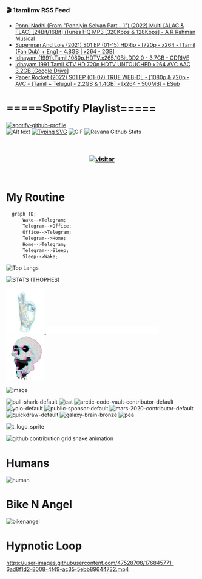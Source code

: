 ### 🎬 1tamilmv RSS Feed

<!-- BLOG-POST-LIST:START -->
- [Ponni Nadhi &lpar;From &quot;Ponniyin Selvan Part - 1&quot;&rpar; &lpar;2022&rpar; Multi [ALAC &amp; FLAC] [24Bit/16Bit] iTunes HQ MP3 [320Kbps &amp; 128Kbps] - A R Rahman Musical](https://www.1tamilmv.pics/index.php?/forums/topic/166657-ponni-nadhi-from-ponniyin-selvan-part-1-2022-multi-alac-flac-24bit16bit-itunes-hq-mp3-320kbps-128kbps-a-r-rahman-musical/&do=findComment&comment=332580)
- [Superman And Lois &lpar;2021&rpar; S01 EP &lpar;01-15&rpar; HDRip - [720p - x264 - [Tamil &lpar;Fan Dub&rpar; + Eng] - 4.8GB | x264 - 2GB]](https://www.1tamilmv.pics/index.php?/forums/topic/166723-superman-and-lois-2021-s01-ep-01-15-hdrip-720p-x264-tamil-fan-dub-eng-48gb-x264-2gb/&do=findComment&comment=332579)
- [Idhayam &lpar;1991&rpar;.Tamil.1080p.HDTV.x265.10Bit.DD2.0 - 3.7GB - GDRIVE](https://www.1tamilmv.pics/index.php?/forums/topic/104198-idhayam-1991tamil1080phdtvx26510bitdd20-37gb-gdrive/&do=findComment&comment=332578)
- [Idhayam 1991 Tamil KTV HD 720p HDTV UNTOUCHED x264 AVC AAC 3.2GB [Google Drive]](https://www.1tamilmv.pics/index.php?/forums/topic/142491-idhayam-1991-tamil-ktv-hd-720p-hdtv-untouched-x264-avc-aac-32gb-google-drive/&do=findComment&comment=332577)
- [Paper Rocket &lpar;2022&rpar; S01 EP &lpar;01-07&rpar; TRUE WEB-DL - [1080p &amp; 720p - AVC - [Tamil + Telugu] - 2.2GB &amp; 1.4GB] - [x264 - 500MB] - ESub](https://www.1tamilmv.pics/index.php?/forums/topic/166583-paper-rocket-2022-s01-ep-01-07-true-web-dl-1080p-720p-avc-tamil-telugu-22gb-14gb-x264-500mb-esub/&do=findComment&comment=332576)
<!-- BLOG-POST-LIST:END -->

# =====Spotify Playlist=====
[![spotify-github-profile](https://spotify-github-profile.vercel.app/api/view?uid=31rfzgmuvvewegdlxvlev4ynz4vu&cover_image=true&theme=default&bar_color=53b14f&bar_color_cover=true)](https://ravana69.github.io/rss)
</br>
![Alt text](https://spotify-recently-played-readme.vercel.app/api?user=31rfzgmuvvewegdlxvlev4ynz4vu)
[![Typing SVG](https://readme-typing-svg.herokuapp.com?color=%2336BCF7&center=true&vCenter=true&multiline=true&height=81&lines=I+AM+RAVANA;CONTACT+ME+ON+TELEGRAM%3A+%40R4V4N4)](https://git.io/typing-svg)
<img align="centre" height="400px" width="490px" alt="GIF" src="https://github.com/ravana69/ravana69/blob/master/rvm.gif" />
![Ravana Github Stats](https://github-readme-stats.vercel.app/api?username=ravana69&&show_icons=true&theme=radical)

<br />
<h3 align="center"> <a href="https://t.me/r4v4n4"><img src="https://profile-counter.glitch.me/ravana69/count.svg" alt="visitor" width="600"></a> </h3>
</br>

<H1>My Routine</H1>

```mermaid
  graph TD;
      Wake-->Telegram;
      Telegram-->Office;
      Office-->Telegram;
      Telegram-->Home;
      Home-->Telegram;
      Telegram-->Sleep;
      Sleep-->Wake;
```
![Top Langs](https://github-readme-stats.vercel.app/api/top-langs/?username=ravana69&&show_icons=true&theme=radical)

![STATS (THOPHES)](https://github-profile-trophy.vercel.app/?username=ravana69&theme=gruvbox&margin-w=10&margin-h=15&column=8)
<br />
<p align="left">
    <a href="#">
        <img width="20%" src="./assets/images/hand.gif" alt="" />
    </a>
    <a href="#">
        <img width="59%" src="./assets/images/spacer.png" alt="" >
    </a>
    <a href="#">
        <img width="20%" src="./assets/images/skull.gif" alt="" />
    </a>
</p>


![image](https://user-images.githubusercontent.com/47528708/175298537-0623dc00-7b1a-4ec1-b5b1-71768763a234.png)

<img width="148" alt="pull-shark-default" src="https://user-images.githubusercontent.com/47528708/176419715-70981865-4dc6-489a-8a1a-06842db67b15.gif"> <img width="148" alt="cat" src="https://user-images.githubusercontent.com/47528708/179149594-60701d0e-e626-415f-9958-80736351eadd.gif"> <img width="148" alt="arctic-code-vault-contributor-default" src="https://user-images.githubusercontent.com/47528708/175267501-e1fbbb8f-c2b2-4882-b865-2ac4debef26c.png"> <img width="148" alt="yolo-default" src="https://user-images.githubusercontent.com/47528708/175267654-281a1880-1129-4b7b-bf2f-de5dd2bc5afa.png"> <img width="148" alt="public-sponsor-default" src="https://user-images.githubusercontent.com/47528708/175268448-2e78cc75-fb25-4d76-bd22-7df520446b45.png"> <img width="148" alt="mars-2020-contributor-default" src="https://user-images.githubusercontent.com/47528708/175268475-de6d987a-3be9-4353-86a5-23b422559355.png"> <img width="148" alt="quickdraw-default" src="https://user-images.githubusercontent.com/47528708/179148665-33e7c2c8-5d95-413e-8b25-6862820a5fe7.png"> <img width="148" alt="galaxy-brain-bronze" src="https://user-images.githubusercontent.com/47528708/176419717-e2fdca8b-0fdc-47dd-9511-a7ff52178a33.gif"> <img width="148" alt="pea" src="https://user-images.githubusercontent.com/47528708/179149608-800ce6e1-7d24-4bfe-8e84-5628e6d5497d.gif">

![t_logo_sprite](https://user-images.githubusercontent.com/47528708/175293007-21ff1792-1fca-4be3-bcae-12fdc3aa414f.svg)

![github contribution grid snake animation](https://raw.githubusercontent.com/ravana69/ravana69/output/github-contribution-grid-snake-dark.svg#gh-dark-mode-only)

# Humans
<img width="170" alt="human" src="https://user-images.githubusercontent.com/47528708/176413829-c142d478-1c96-4c3c-a2a4-2dd35374c335.gif">

# Bike N Angel
<img width="170" alt="bikenangel" src="https://user-images.githubusercontent.com/47528708/176616968-3a44f91e-8016-477c-9bb5-c4689a1adbee.gif">

# Hypnotic Loop

https://user-images.githubusercontent.com/47528708/176845771-6ad8f1d2-8008-4f49-ac35-5ebb89644732.mp4

